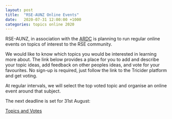 ```yaml
---
layout: post
title:  "RSE-AUNZ Online Events"
date:   2020-07-31 12:00:00 +1000
categories: topics online 2020
---
```


RSE-AUNZ, in association with the [ARDC](https://ardc.edu.au/) is planning to run regular online events on topics of interest to the RSE community.

We would like to know which topics you would be interested in learning more about. The link below provides a place for you to add and describe your topic ideas, add feedback on other peoples ideas, and vote for your favourites. No sign-up is required, just follow the link to the Tricider platform and get voting.

At regular intervals, we will select the top voted topic and organise an online event around that subject.

The next deadline is set for 31st August:

[Topics and Votes](https://www.tricider.com/admin/33t2mlX7PGN/BDpZ6Q5s733)